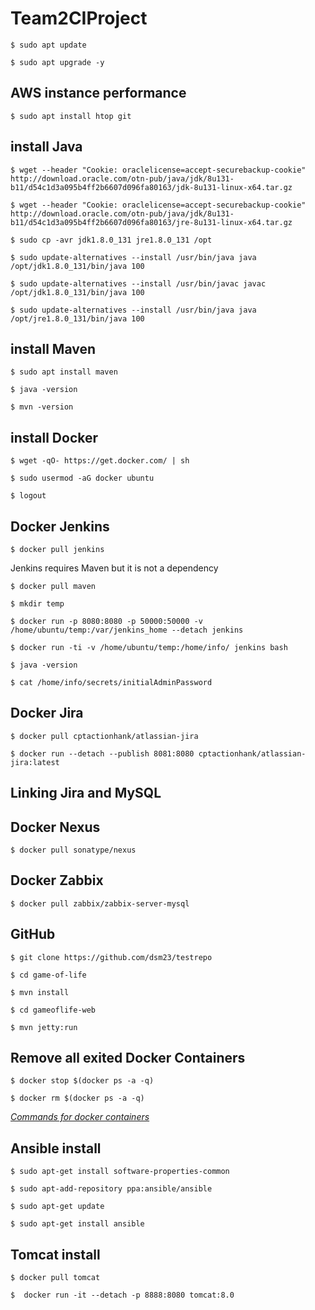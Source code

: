 # Team2CIProject

`$ sudo apt update`

`$ sudo apt upgrade -y`

## AWS instance performance

`$ sudo apt install htop git`

## install Java

`$ wget --header "Cookie: oraclelicense=accept-securebackup-cookie" http://download.oracle.com/otn-pub/java/jdk/8u131-b11/d54c1d3a095b4ff2b6607d096fa80163/jdk-8u131-linux-x64.tar.gz`

`$ wget --header "Cookie: oraclelicense=accept-securebackup-cookie" http://download.oracle.com/otn-pub/java/jdk/8u131-b11/d54c1d3a095b4ff2b6607d096fa80163/jre-8u131-linux-x64.tar.gz`

`$ sudo cp -avr jdk1.8.0_131 jre1.8.0_131 /opt`

`$ sudo update-alternatives --install /usr/bin/java java /opt/jdk1.8.0_131/bin/java 100`

`$ sudo update-alternatives --install /usr/bin/javac javac /opt/jdk1.8.0_131/bin/java 100`

`$ sudo update-alternatives --install /usr/bin/java java /opt/jre1.8.0_131/bin/java 100`

## install Maven

`$ sudo apt install maven`

`$ java -version`

`$ mvn -version`

## install Docker

`$ wget -qO- https://get.docker.com/ | sh`

`$ sudo usermod -aG docker ubuntu`

`$ logout`

## Docker Jenkins

`$ docker pull jenkins`

Jenkins requires Maven but it is not a dependency

`$ docker pull maven`

`$ mkdir temp`

`$ docker run -p 8080:8080 -p 50000:50000 -v /home/ubuntu/temp:/var/jenkins_home --detach jenkins`

`$ docker run -ti -v /home/ubuntu/temp:/home/info/ jenkins bash`

`$ java -version`

`$ cat /home/info/secrets/initialAdminPassword`

## Docker Jira

`$ docker pull cptactionhank/atlassian-jira`

`$ docker run --detach --publish 8081:8080 cptactionhank/atlassian-jira:latest`

## Linking Jira and MySQL

## Docker Nexus

`$ docker pull sonatype/nexus`

## Docker Zabbix

`$ docker pull zabbix/zabbix-server-mysql`

## GitHub

`$ git clone https://github.com/dsm23/testrepo`

`$ cd game-of-life`

`$ mvn install`

`$ cd gameoflife-web`

`$ mvn jetty:run`

## Remove all exited Docker Containers

`$ docker stop $(docker ps -a -q)`

`$ docker rm $(docker ps -a -q)`

 *[Commands for docker containers](https://www.digitalocean.com/community/tutorials/how-to-remove-docker-images-containers-and-volumes)*
 
 ## Ansible install
 
`$ sudo apt-get install software-properties-common`

`$ sudo apt-add-repository ppa:ansible/ansible`

`$ sudo apt-get update`

`$ sudo apt-get install ansible`

## Tomcat install

`$ docker pull tomcat`

`$  docker run -it --detach -p 8888:8080 tomcat:8.0`